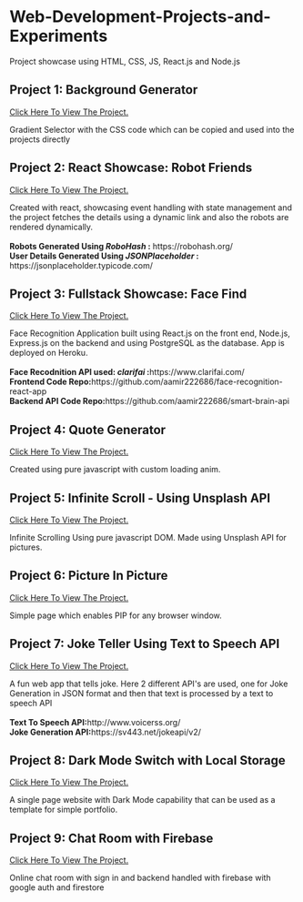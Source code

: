 # Web-Development-Projects-and-Experiments
Project showcase using HTML, CSS, JS, React.js and Node.js

<h2> Project 1: Background Generator </h2>
<a href='https://aamir222686.github.io/Web-Development-Projects-and-Experiments/background-generator-pure-DOM/' target="_blank"> Click Here To View The Project.</a>
<p> Gradient Selector with the CSS code which can be copied and used into the projects directly </p>

<h2> Project 2: React Showcase: Robot Friends </h2>
<a href='https://aamir222686.github.io/Web-Development-Projects-and-Experiments/robofriends-react-app/' target="_blank"> Click Here To View The Project.</a>
<p> Created with react, showcasing event handling with state management and the project fetches the details using a dynamic link and also the robots are rendered dynamically. <br><br>
  <b>Robots Generated Using <i>RoboHash</i> :</b> https://robohash.org/ <br> <b>User Details Generated Using <i>JSONPlaceholder</i> :</b> https://jsonplaceholder.typicode.com/ </p>
  
  <h2> Project 3: Fullstack Showcase: Face Find </h2>
<a href='https://face-find-react-app.herokuapp.com/' target="_blank"> Click Here To View The Project.</a>
<p> Face Recognition Application built using React.js on the front end, Node.js, Express.js on the backend and using PostgreSQL as the database. App is deployed on Heroku.<br><br>
  <b>Face Recodnition API used: <i>clarifai</i> :</b>https://www.clarifai.com/ <br>
  <b>Frontend Code Repo:</b>https://github.com/aamir222686/face-recognition-react-app<br>
  <b>Backend API Code Repo:</b>https://github.com/aamir222686/smart-brain-api
</p>


<h2> Project 4: Quote Generator </h2>
<a href='https://aamir222686.github.io/Web-Development-Projects-and-Experiments/quote-generator/' target="_blank"> Click Here To View The Project.</a>
<p> Created using pure javascript with custom loading anim.</p>

<h2> Project 5: Infinite Scroll - Using Unsplash API </h2>
<a href='https://aamir222686.github.io/Web-Development-Projects-and-Experiments/infinite-scroll-unsplash-api/' target="_blank"> Click Here To View The Project.</a>
<p> Infinite Scrolling Using pure javascript DOM. Made using Unsplash API for pictures. </p>

<h2> Project 6: Picture In Picture</h2>
<a href='https://aamir222686.github.io/Web-Development-Projects-and-Experiments/picture-in-picture/' target="_blank"> Click Here To View The Project.</a>
<p> Simple page which enables PIP for any browser window. </p>

<h2> Project 7: Joke Teller Using Text to Speech API</h2>
<a href='https://aamir222686.github.io/Web-Development-Projects-and-Experiments/joke-teller-text-to-voice/' target="_blank"> Click Here To View The Project.</a>
<p> A fun web app that tells joke. Here 2 different API's are used, one for Joke Generation in JSON format and then that text is processed by a text to speech API <br>
  <br>
  <b>Text To Speech API:</b>http://www.voicerss.org/ <br>
  <b>Joke Generation API:</b>https://sv443.net/jokeapi/v2/</p>
  
<h2> Project 8: Dark Mode Switch with Local Storage</h2>
<a href='https://aamir222686.github.io/Web-Development-Projects-and-Experiments/dark-mode-html-css-template/index.html#home' target="_blank"> Click Here To View The Project.</a>
<p> A single page website with Dark Mode capability that can be used as a template for simple portfolio.</p>

<h2> Project 9: Chat Room with Firebase</h2>
<a href='https://chatroom-aamir.herokuapp.com/' target="_blank"> Click Here To View The Project.</a>
<p> Online chat room with sign in and backend handled with firebase with google auth and firestore</p>
